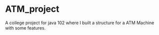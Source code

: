 # ATM_project
A college project for java 102 where I built a structure for a ATM Machine with some features.
